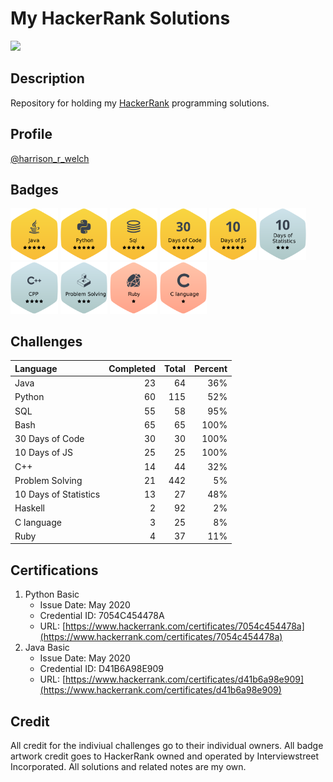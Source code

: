 # My HackerRank Solutions

<img src="https://hrcdn.net/fcore/assets/brand/h_mark_sm-966d2b45e3.svg" width="15%">

## Description

Repository for holding my [HackerRank](https://www.hackerrank.com/) programming solutions.

## Profile

[@harrison_r_welch](https://www.hackerrank.com/harrison_r_welch)

## Badges

<p float="left">
    <img src="https://github.com/HarrisonWelch/MyHackerRankSolutions/blob/master/Resources/j5.png" width="15%">
    <img src="https://github.com/HarrisonWelch/MyHackerRankSolutions/blob/master/Resources/p5.png" width="15%">
    <img src="https://github.com/HarrisonWelch/MyHackerRankSolutions/blob/master/Resources/sql5.png" width="15%">
    <img src="https://github.com/HarrisonWelch/MyHackerRankSolutions/blob/master/Resources/30doc5.png" width="15%">
    <img src="https://github.com/HarrisonWelch/MyHackerRankSolutions/blob/master/Resources/10doj5.png" width="15%">
    <img src="https://github.com/HarrisonWelch/MyHackerRankSolutions/blob/master/Resources/10dos3.png" width="15%">
    <img src="https://github.com/HarrisonWelch/MyHackerRankSolutions/blob/master/Resources/cpp4.png" width="15%">
    <img src="https://github.com/HarrisonWelch/MyHackerRankSolutions/blob/master/Resources/ps3.png" width="15%">
    <img src="https://github.com/HarrisonWelch/MyHackerRankSolutions/blob/master/Resources/ruby1.png" width="15%">
    <img src="https://github.com/HarrisonWelch/MyHackerRankSolutions/blob/master/Resources/clang1.png" width="15%">
</p>

## Challenges

| Language                  | Completed | Total | Percent |
|:--------------------------|----------:|------:|--------:|
| Java                      | 23        | 64    | 36%     |
| Python                    | 60        | 115   | 52%     |
| SQL                       | 55        | 58    | 95%     |
| Bash                      | 65        | 65    | 100%    |
| 30 Days of Code           | 30        | 30    | 100%    |
| 10 Days of JS             | 25        | 25    | 100%    |
| C++                       | 14        | 44    | 32%     |
| Problem Solving           | 21        | 442   | 5%      |
| 10 Days of Statistics     | 13        | 27    | 48%     |
| Haskell                   | 2         | 92    | 2%      |
| C language                | 3         | 25    | 8%      |
| Ruby                      | 4         | 37    | 11%     |

## Certifications

1. Python Basic
    * Issue Date: May 2020
    * Credential ID: 7054C454478A
    * URL: [https://www.hackerrank.com/certificates/7054c454478a](https://www.hackerrank.com/certificates/7054c454478a)
2. Java Basic
    * Issue Date: May 2020
    * Credential ID: D41B6A98E909
    * URL: [https://www.hackerrank.com/certificates/d41b6a98e909](https://www.hackerrank.com/certificates/d41b6a98e909)

## Credit

All credit for the indiviual challenges go to their individual owners. All badge artwork credit goes to HackerRank owned and operated by Interviewstreet Incorporated. All solutions and related notes are my own.
